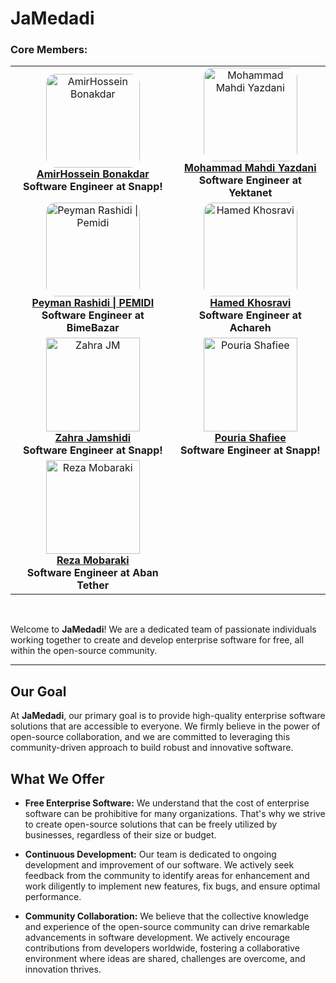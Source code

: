 # JaMedadi
### Core Members:

<!-- TOP-CONTRIBUTORS-LIST:START -->
<!-- prettier-ignore -->

<table>
<tr>
  <td align="center">
    <a href="https://github.com/athfemoiur">
      <img src="https://avatars.githubusercontent.com/u/75484782?v=4" width="150px" style="border-radius: 10%;" alt="AmirHossein Bonakdar" />
      <br /><b>AmirHossein Bonakdar</b>
    </a>
    <br />
    <span style="font-size: 16px;"><b>Software Engineer at Snapp!</b></span>
  </td>
  <td align="center">
    <a href="https://github.com/MrMohammadY">
      <img src="https://avatars.githubusercontent.com/u/58851496?v=4" width="150px" style="border-radius: 10%;" alt="Mohammad Mahdi Yazdani" />
      <br /><b>Mohammad Mahdi Yazdani</b>
    </a>
    <br />
    <span style="font-size: 16px;"><b>Software Engineer at Yektanet</b></span>
  </td>
</tr>
<tr>
  <td align="center">
    <a href="https://github.com/PEMIDI">
      <img src="https://avatars.githubusercontent.com/u/19213272?v=4" width="150px" style="border-radius: 10%;" alt="Peyman Rashidi | Pemidi" />
      <br /><b>Peyman Rashidi | PEMIDI</b>
    </a>
    <br />
    <span style="font-size: 16px;"><b>Software Engineer at BimeBazar</b></span>
  </td>
  <td align="center">
    <a href="https://github.com/HaamedKhosravii">
      <img src="https://avatars.githubusercontent.com/u/74541595?v=4" width="150px" style="border-radius: 10%;" alt="Hamed Khosravi" />
      <br /><b>Hamed Khosravi</b>
    </a>
    <br />
    <span style="font-size: 16px;"><b>Software Engineer at Achareh</b></span>
  </td>
</tr>
  <tr>
  <td align="center">
    <a href="https://github.com/zhra-jm">
      <img src="https://avatars.githubusercontent.com/u/73420544?v=4" width="150px" alt="Zahra JM" />
      <br /><b>Zahra Jamshidi</b>
    </a>
    <br />
    <b>Software Engineer at Snapp!</b>
  </td>
      <td align="center">
    <a href="https://github.com/Udmx">
      <img src="https://avatars.githubusercontent.com/u/59397697?v=4/" width="150px" alt="Pouria Shafiee" />
      <br /><b>Pouria Shafiee</b>
    </a>
    <br />
    <b>Software Engineer at Snapp!</b>
  </td>
</tr>
<tr>
  <td align="center">
    <a href="https://github.com/MrRezoo">
      <img src="https://avatars.githubusercontent.com/u/35008759?v=4" width="150px" alt="Reza Mobaraki" />
      <br /><b>Reza Mobaraki</b>
    </a>
    <br />
    <b>Software Engineer at Aban Tether</b>
  </td>
</tr>
</table>

<!-- ALL-CONTRIBUTORS-LIST:END -->

<br />

Welcome to **JaMedadi**! We are a dedicated team of passionate individuals working together to create and develop enterprise software for free, all within the open-source community.

---

## Our Goal

At **JaMedadi**, our primary goal is to provide high-quality enterprise software solutions that are accessible to everyone. We firmly believe in the power of open-source collaboration, and we are committed to leveraging this community-driven approach to build robust and innovative software.

## What We Offer

- **Free Enterprise Software:** We understand that the cost of enterprise software can be prohibitive for many organizations. That's why we strive to create open-source solutions that can be freely utilized by businesses, regardless of their size or budget.

- **Continuous Development:** Our team is dedicated to ongoing development and improvement of our software. We actively seek feedback from the community to identify areas for enhancement and work diligently to implement new features, fix bugs, and ensure optimal performance.

- **Community Collaboration:** We believe that the collective knowledge and experience of the open-source community can drive remarkable advancements in software development. We actively encourage contributions from developers worldwide, fostering a collaborative environment where ideas are shared, challenges are overcome, and innovation thrives.
